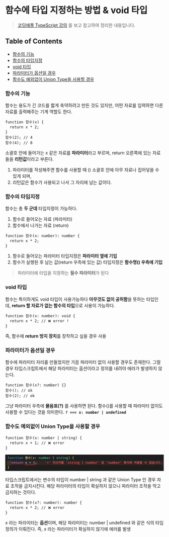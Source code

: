 # 함수에 타입 지정하는 방법 & void 타입

> [코딩애플 TypeScript 강의](https://codingapple.com/) 를 보고 참고하여 정리한 내용입니다.

## Table of Contents

- [함수의 기능](#함수의-기능)
- [함수의 타입지정](#함수의-타입지정)
- [void 타입](#void-타입)
- [파라미터가 옵션일 경우](#파라미터가-옵션일-경우)
- [함수도 예외없이 Union Type을 사용할 경우](#함수도-예외없이-union-type을-사용할-경우)

### 함수의 기능

함수는 용도가 긴 코드를 짧게 축약하려고 만든 것도 있지만, 어떤 자료를 입력하면 다른 자료를 출력해주는 기계 역할도 한다.

```tsx
function 함수(x) {
  return x * 2;
}
함수(2); // 4
함수(4); // 8
```

소괄호 안에 들어가는 x 같은 자료를 <b>파라미터</b>라고 부르며, return 오른쪽에 있는 자료들을 <b>리턴값</b>이라고 부른다.

1. 파라미터를 작성해주면 함수를 사용할 때 () 소괄호 안에 아무 자료나 집어넣을 수 있게 되며,
2. 리턴값은 함수가 사용되고 나서 그 자리에 남는 값이다.

### 함수의 타입지정

함수는 총 <b>두 군데</b> 타입지정이 가능하다.

1. 함수로 들어오는 자료 (파라미터)
2. 함수에서 나가는 자료 (return)

```tsx
function 함수(x: number): number {
  return x * 2;
}
```

1. 함수로 들어오는 파라미터 타입지정은 <b>파라미터 옆에 기입</b>
2. 함수가 실행된 후 남는 값(return 우측에 있는 값) 타입지정은 <b>함수명() 우측에 기입</b>

> 파라미터에 타입을 지정하는 <b>필수 파라미터</b>가 된다

### void 타입

함수는 특이하게도 void 타입이 사용가능하다
<b>아무것도 없이 공허함</b>을 뜻하는 타입인데, <b>return 할 자료가 없는 함수의 타입</b>으로 사용이 가능하다.

```tsx
function 함수(x: number): void {
  return x * 2; // ❌ error !
}
```

즉, 함수에 <b>return 방지 장치</b>를 장착하고 싶을 경우 사용

### 파라미터가 옵션일 경우

함수에 파라미터 자리를 만들었지만 가끔 파라미터 없이 사용할 경우도 존재한다.
그럴 경우 타입스크립트에서 해당 파라미터는 옵션이라고 정의를 내려야 에러가 발생하지 않는다.

```tsx
function 함수(x?: number) {}
함수(); // ok
함수(2); // ok
```

그냥 파라미터 우측에 <b>물음표(?)</b> 를 사용하면 된다. 함수()를 사용할 때 파라미터 없이도 사용할 수 있다는 것을 의미한다.
<b>`? === x: number | undefined` </b>

### 함수도 예외없이 Union Type을 사용할 경우

```tsx
function 함수(x: number | string) {
  return x + 1; // ❌ error
}
```

<img src="./src/unionTypeError1.png" style="width:700px">

타입스크립트에서는 변수의 타입이 number | string 과 같은 Union Type 인 경우 자료 조작을 금지시킨다.
해당 파라미터의 타입이 확실하지 않으니 파라미터 조작을 막고 금지하는 것이다.

```tsx
function 함수(x?: number): number {
  return x * 2; // ❌ error
}
```

x 라는 파라미터는 **옵션**이며, 해당 파라미터는 number | undefined 와 같은 식의 타입정의가 이뤄진다.
즉, x 라는 파라미터가 확실하지 않기에 에러를 발생
